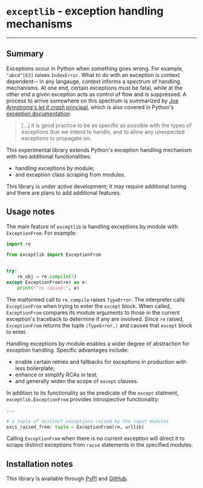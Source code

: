 # `exceptlib` - exception handling mechanisms

<hr>

## Summary
Exceptions occur in Python when something goes wrong. For example, `"abcd"[63]` raises `IndexError`. What to do with an exception is context dependent-- in any langauge, context informs a spectrum of handling mechanisms. At one end, certain exceptions must be fatal, while at the other end a given exception acts as control of flow and is suppressed. A process to arrive somewhere on this spectrum is summarized by [Joe Armstrong's *let it crash* principal](https://softwareengineering.stackexchange.com/a/421837), which is also covered in Python's [exception documentation](https://docs.python.org/3/tutorial/errors.html#handling-exceptions):

> \[...\] it is good practice to be as specific as possible with the types of exceptions that we intend to handle, and to allow any unexpected exceptions to propagate on.

This experimental library extends Python's exception handling mechanism with two additional functionalities:

 - handling exceptions by module;
 - and exception class scraping from modules.

This library is under active development; it may require additional tuning and there are plans to add additional features.

## Usage notes
The main feature of `exceptlib` is handling exceptions by module with `ExceptionFrom`. For example:

```python
import re

from exceptlib import ExceptionFrom


try:
    re_obj = re.compile(7)
except ExceptionFrom(re) as e:
    print(f"re raised:", e)
```

The malformed call to `re.compile` raises `TypeError`. The interpreter calls `ExceptionFrom` when trying to enter the `except` block. When called, `ExceptionFrom` compares its module arguments to those in the current exception's traceback to determine if any are involved. Since `re` raised, `ExceptionFrom` returns the tuple `(TypeError,)` and causes that `except` block to enter.

Handling exceptions by module enables a wider degree of abstraction for exception handling. Specific advantages include:

 - enable certain retries and fallbacks for exceptions in production with less boilerplate;
 - enhance or simplify RCAs in test;
 - and generally widen the scope of `except` clauses.

In addition to its functionality as the predicate of the `except` statment, `exceptlib.ExceptionFrom` provides introspective functionality:

```python
...

# a tuple of distinct exceptions raised by the input modules
excs_raised_from: tuple = ExceptionFrom(re, urllib)
```

Calling `ExceptionFrom` when there is no current exception will direct it to scrape distinct exceptions from `raise` statements in the specified modules.

## Installation notes
This library is available through [PyPI](https://pypi.org/project/exceptlib/) and [GitHub](https://github.com/wfatherley/exceptlib).
